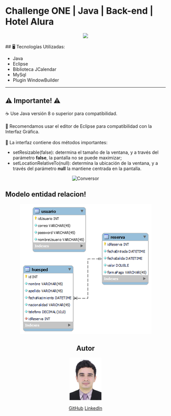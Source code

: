 # Challenge ONE | Java | Back-end | Hotel Alura

<p align="center" >
     <img width="300" heigth="300" src="https://user-images.githubusercontent.com/91544872/189419040-c093db78-c970-4960-8aca-ffcc11f7ffaf.png">
</p>
## 🖥️ Tecnologías Utilizadas:

- Java
- Eclipse
- Biblioteca JCalendar
- MySql
- Plugin WindowBuilder </br>

---
## ⚠️ Importante! ⚠️

☕ Use Java versión 8 o superior para compatibilidad. </br></br> 
📝 Recomendamos usar el editor de Eclipse para compatibilidad con la Interfaz Gráfica. </br></br>
🎨 La interfaz contiene dos métodos importantes:
- setResizable(false): determina el tamaño de la ventana, y a través del parámetro <strong>false</strong>, la pantalla no se puede maximizar;
- setLocationRelativeTo(null): determina la ubicación de la ventana, y a través del parámetro <strong>null</strong> la mantiene centrada en la pantalla. 
 <div align= "center">
<img src="https://github.com/yeison097/Challenge2-Alura/blob/main/ch2.gif" alt="Conversor" style="max-width: 100%; display: inline-block;" data-target="animated-image.originalImage">
  </div> 

  ##  Modelo entidad relacion!
  <div align= "center">
<img src="https://github.com/yeison097/Challenge2-Alura/blob/main/mr.png" alt="Conversor" style="max-width: 100%; display: inline-block;" data-target="animated-image.originalImage">
  </div>
  <h2 align="center">Autor</h2>
 <div align= "center"; display:block>
  
  <img src="https://github.com/yeison097/Conversor/blob/master/test/IMG_2784.JPG" alt="Conversor" style="width: 100px; display: inline-block;" data-target="animated-image.originalImage">

  
<a href="https://github.com/yeison097">GitHub</a>
  <a href="https://www.linkedin.com/in/yeison-stiven-valencia-hurtatis-469470266/">Linkedln</a>
  </div>
